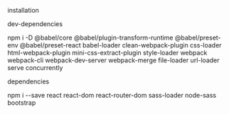 installation

dev-dependencies

npm i -D @babel/core @babel/plugin-transform-runtime @babel/preset-env @babel/preset-react babel-loader clean-webpack-plugin css-loader html-webpack-plugin mini-css-extract-plugin style-loader webpack webpack-cli webpack-dev-server webpack-merge file-loader url-loader serve concurrently

dependencies

npm i --save react react-dom react-router-dom sass-loader node-sass bootstrap